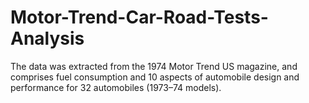 # Motor-Trend-Car-Road-Tests-Analysis
The data was extracted from the 1974 Motor Trend US magazine, and comprises fuel consumption and 10 aspects of automobile design and performance for 32 automobiles (1973–74 models).
